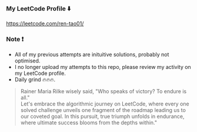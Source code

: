 ### My LeetCode Profile  :arrow_down:
https://leetcode.com/ren-tao01/
### Note :exclamation:
- All of my previous attempts are inituitive solutions, probably not optimised.
- I no longer upload my attempts to this repo, please review my activity on my LeetCode profile.
- Daily grind :fire::fire::fire:.
> Rainer Maria Rilke wisely said, "Who speaks of victory? To endure is all." <br>
Let's embrace the algorithmic journey on LeetCode, where every one solved challenge unveils one fragment of the roadmap leading us to our coveted goal. In this pursuit, true triumph unfolds in endurance, where ultimate success blooms from the depths within."
